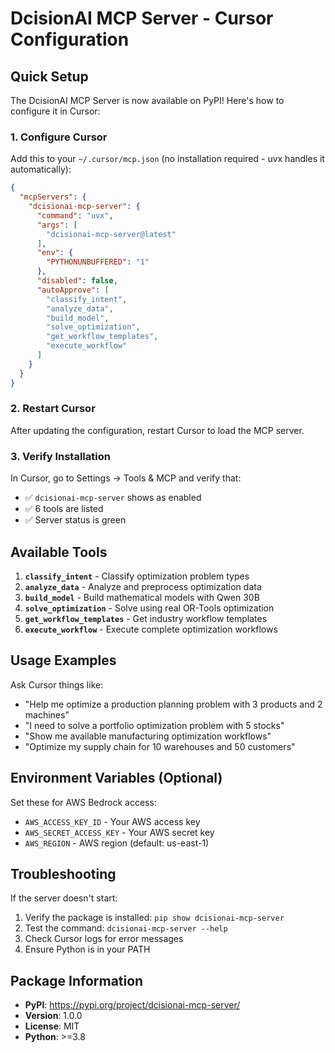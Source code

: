 # DcisionAI MCP Server - Cursor Configuration

## Quick Setup

The DcisionAI MCP Server is now available on PyPI! Here's how to configure it in Cursor:

### 1. Configure Cursor

Add this to your `~/.cursor/mcp.json` (no installation required - uvx handles it automatically):

```json
{
  "mcpServers": {
    "dcisionai-mcp-server": {
      "command": "uvx",
      "args": [
        "dcisionai-mcp-server@latest"
      ],
      "env": {
        "PYTHONUNBUFFERED": "1"
      },
      "disabled": false,
      "autoApprove": [
        "classify_intent",
        "analyze_data",
        "build_model",
        "solve_optimization",
        "get_workflow_templates",
        "execute_workflow"
      ]
    }
  }
}
```

### 2. Restart Cursor

After updating the configuration, restart Cursor to load the MCP server.

### 3. Verify Installation

In Cursor, go to Settings → Tools & MCP and verify that:
- ✅ `dcisionai-mcp-server` shows as enabled
- ✅ 6 tools are listed
- ✅ Server status is green

## Available Tools

1. **`classify_intent`** - Classify optimization problem types
2. **`analyze_data`** - Analyze and preprocess optimization data
3. **`build_model`** - Build mathematical models with Qwen 30B
4. **`solve_optimization`** - Solve using real OR-Tools optimization
5. **`get_workflow_templates`** - Get industry workflow templates
6. **`execute_workflow`** - Execute complete optimization workflows

## Usage Examples

Ask Cursor things like:
- "Help me optimize a production planning problem with 3 products and 2 machines"
- "I need to solve a portfolio optimization problem with 5 stocks"
- "Show me available manufacturing optimization workflows"
- "Optimize my supply chain for 10 warehouses and 50 customers"

## Environment Variables (Optional)

Set these for AWS Bedrock access:
- `AWS_ACCESS_KEY_ID` - Your AWS access key
- `AWS_SECRET_ACCESS_KEY` - Your AWS secret key
- `AWS_REGION` - AWS region (default: us-east-1)

## Troubleshooting

If the server doesn't start:
1. Verify the package is installed: `pip show dcisionai-mcp-server`
2. Test the command: `dcisionai-mcp-server --help`
3. Check Cursor logs for error messages
4. Ensure Python is in your PATH

## Package Information

- **PyPI**: https://pypi.org/project/dcisionai-mcp-server/
- **Version**: 1.0.0
- **License**: MIT
- **Python**: >=3.8
